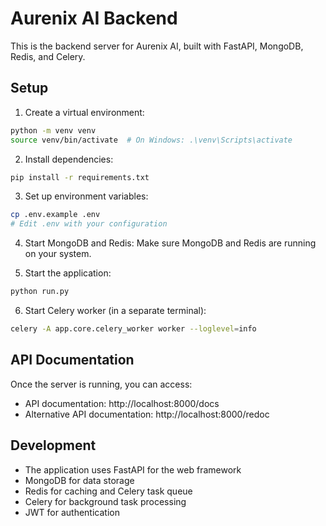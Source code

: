 # Aurenix AI Backend

This is the backend server for Aurenix AI, built with FastAPI, MongoDB, Redis, and Celery.

## Setup

1. Create a virtual environment:
```bash
python -m venv venv
source venv/bin/activate  # On Windows: .\venv\Scripts\activate
```

2. Install dependencies:
```bash
pip install -r requirements.txt
```

3. Set up environment variables:
```bash
cp .env.example .env
# Edit .env with your configuration
```

4. Start MongoDB and Redis:
Make sure MongoDB and Redis are running on your system.

5. Start the application:
```bash
python run.py
```

6. Start Celery worker (in a separate terminal):
```bash
celery -A app.core.celery_worker worker --loglevel=info
```

## API Documentation

Once the server is running, you can access:
- API documentation: http://localhost:8000/docs
- Alternative API documentation: http://localhost:8000/redoc

## Development

- The application uses FastAPI for the web framework
- MongoDB for data storage
- Redis for caching and Celery task queue
- Celery for background task processing
- JWT for authentication
